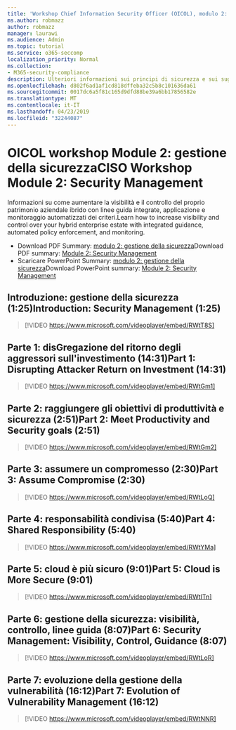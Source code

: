 ```yaml
---
title: 'Workshop Chief Information Security Officer (OICOL), modulo 2: gestione della sicurezza'
ms.author: robmazz
author: robmazz
manager: laurawi
ms.audience: Admin
ms.topic: tutorial
ms.service: o365-seccomp
localization_priority: Normal
ms.collection:
- M365-security-compliance
description: Ulteriori informazioni sui principi di sicurezza e sui suggerimenti per modernizzare la sicurezza nell'organizzazione.
ms.openlocfilehash: d802f6ad1af1cd818dffeba32c5b8c101636da61
ms.sourcegitcommit: 0017dc6a5f81c165d9dfd88be39a6bb17856582e
ms.translationtype: MT
ms.contentlocale: it-IT
ms.lasthandoff: 04/23/2019
ms.locfileid: "32244087"
---
```

# <a name="ciso-workshop-module-2-security-management"></a><span data-ttu-id="c9ae4-103">OICOL workshop Module 2: gestione della sicurezza</span><span class="sxs-lookup"><span data-stu-id="c9ae4-103">CISO Workshop Module 2: Security Management</span></span> 

<span data-ttu-id="c9ae4-104">Informazioni su come aumentare la visibilità e il controllo del proprio patrimonio aziendale ibrido con linee guida integrate, applicazione e monitoraggio automatizzati dei criteri.</span><span class="sxs-lookup"><span data-stu-id="c9ae4-104">Learn how to increase visibility and control over your hybrid enterprise estate with integrated guidance, automated policy enforcement, and monitoring.</span></span>

- <span data-ttu-id="c9ae4-105">Download PDF Summary: [modulo 2: gestione della sicurezza](media/ciso-workshop-2-security-management.pdf)</span><span class="sxs-lookup"><span data-stu-id="c9ae4-105">Download PDF summary: [Module 2: Security Management](media/ciso-workshop-2-security-management.pdf)</span></span>
- <span data-ttu-id="c9ae4-106">Scaricare PowerPoint Summary: [modulo 2: gestione della sicurezza](https://docs.microsoft.com/office365/securitycompliance/media/ciso-workshop-2-security-management.pptx)</span><span class="sxs-lookup"><span data-stu-id="c9ae4-106">Download PowerPoint summary: [Module 2: Security Management](https://docs.microsoft.com/office365/securitycompliance/media/ciso-workshop-2-security-management.pptx)</span></span>

## <a name="introduction-security-management-125"></a><span data-ttu-id="c9ae4-107">Introduzione: gestione della sicurezza (1:25)</span><span class="sxs-lookup"><span data-stu-id="c9ae4-107">Introduction: Security Management (1:25)</span></span>

> [!VIDEO https://www.microsoft.com/videoplayer/embed/RWtT8S]

## <a name="part-1-disrupting-attacker-return-on-investment-1431"></a><span data-ttu-id="c9ae4-108">Parte 1: disGregazione del ritorno degli aggressori sull'investimento (14:31)</span><span class="sxs-lookup"><span data-stu-id="c9ae4-108">Part 1: Disrupting Attacker Return on Investment (14:31)</span></span>

> [!VIDEO https://www.microsoft.com/videoplayer/embed/RWtGm1]

## <a name="part-2-meet-productivity-and-security-goals-251"></a><span data-ttu-id="c9ae4-109">Parte 2: raggiungere gli obiettivi di produttività e sicurezza (2:51)</span><span class="sxs-lookup"><span data-stu-id="c9ae4-109">Part 2: Meet Productivity and Security goals (2:51)</span></span>

> [!VIDEO https://www.microsoft.com/videoplayer/embed/RWtGm2]

## <a name="part-3-assume-compromise-230"></a><span data-ttu-id="c9ae4-110">Parte 3: assumere un compromesso (2:30)</span><span class="sxs-lookup"><span data-stu-id="c9ae4-110">Part 3: Assume Compromise (2:30)</span></span>

> [!VIDEO https://www.microsoft.com/videoplayer/embed/RWtLoQ]

## <a name="part-4-shared-responsibility-540"></a><span data-ttu-id="c9ae4-111">Parte 4: responsabilità condivisa (5:40)</span><span class="sxs-lookup"><span data-stu-id="c9ae4-111">Part 4: Shared Responsibility (5:40)</span></span>

> [!VIDEO https://www.microsoft.com/videoplayer/embed/RWtYMa]

## <a name="part-5-cloud-is-more-secure-901"></a><span data-ttu-id="c9ae4-112">Parte 5: cloud è più sicuro (9:01)</span><span class="sxs-lookup"><span data-stu-id="c9ae4-112">Part 5: Cloud is More Secure (9:01)</span></span>

> [!VIDEO https://www.microsoft.com/videoplayer/embed/RWtITn]

## <a name="part-6-security-management-visibility-control-guidance-807"></a><span data-ttu-id="c9ae4-113">Parte 6: gestione della sicurezza: visibilità, controllo, linee guida (8:07)</span><span class="sxs-lookup"><span data-stu-id="c9ae4-113">Part 6: Security Management: Visibility, Control, Guidance (8:07)</span></span>

> [!VIDEO https://www.microsoft.com/videoplayer/embed/RWtLoR]

## <a name="part-7-evolution-of-vulnerability-management-1612"></a><span data-ttu-id="c9ae4-114">Parte 7: evoluzione della gestione della vulnerabilità (16:12)</span><span class="sxs-lookup"><span data-stu-id="c9ae4-114">Part 7: Evolution of Vulnerability Management (16:12)</span></span>

> [!VIDEO https://www.microsoft.com/videoplayer/embed/RWtNNR]